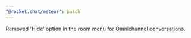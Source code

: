 ```yaml
---
"@rocket.chat/meteor": patch
---
```


Removed 'Hide' option in the room menu for Omnichannel conversations.
